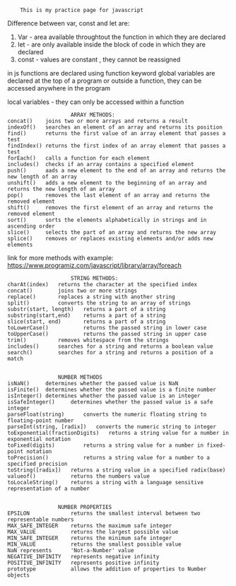 		This is my practice page for javascript

Difference between var, const and let are:
1) 	Var - area available throughtout the function in which
they are declared
2) let - are only available inside the block of code in which
they are declared
3) const - values are constant , they cannot be reassigned

in js functions are declared using function keyword
global variables are declared at the top of a program or outside
a function, they can be accessed anywhere in the program

local variables - they can only be accessed within a function

						ARRAY METHODS:
	concat()	joins two or more arrays and returns a result
	indexOf()	searches an element of an array and returns its position
	find()		returns the first value of an array element that passes a test
	findIndex()	returns the first index of an array element that passes a test
	forEach()	calls a function for each element
	includes()	checks if an array contains a specified element
	push()		aads a new element to the end of an array and returns the new length of an array
	unshift()	adds a new element to the beginning of an array and returns the new length of an array
	pop()		removes the last element of an array and returns the removed element
	shift()		removes the first element of an array and returns the removed element
	sort()		sorts the elements alphabetically in strings and in ascending order
	slice()		selects the part of an array and returns the new array
	splice()	removes or replaces existing elements and/or adds new elements

link for more methods with example:
			https://www.programiz.com/javascript/library/array/foreach

						STRING METHODS:
	charAt(index)	returns the character at the specified index
	concat()		joins two or more strings
	replace()		replaces a string with another string
	split()			converts the string to an array of strings
	substr(start, length)	returns a part of a string
	substring(start,end)	returns a part of a string
	slice(start, end)		returns a part of a string
	toLowerCase()			returns the passed string in lower case
	toUpperCase()			returns the passed string in upper case
	trim()			removes whitespace from the strings
	includes()		searches for a string and returns a boolean value
	search()		searches for a string and returns a position of a match


					NUMBER METHODS
	isNaN()		determines whether the passed value is NaN
	isFinite()	determines whether the passed value is a finite number
	isInteger()	determines whether the passed value is an integer
	isSafeInteger()		determines whether the passed value is a safe integer
	parseFloat(string)		converts the numeric floating string to floating-point number
	parseInt(string, [radix])	converts the numeric string to integer
	toExponential(fractionDigits)	returns a string value for a number in exponential notation
	toFixed(digits)			returns a string value for a number in fixed-point notation
	toPrecision()			returns a string value for a number to a specified precision
	toString([radix])	returns a string value in a specified radix(base)
	valueof()			returns the numbers value
	toLocaleString()	returns a string with a language sensitive representation of a number


					NUMBER PROPERTIES
	EPSILON				returns the smallest interval between two representable numbers
	MAX_SAFE_INTEGER	returns the maximum safe integer
	MAX_VALUE			returns the largest possible value
	MIN_SAFE_INTEGER	returns the minimum safe integer
	MIN_VALUE			returns the smallest possible value
	NaN	represents 		'Not-a-Number' value
	NEGATIVE_INFINITY	represents negative infinity
	POSITIVE_INFINITY	represents positive infinity
	prototype			allows the addition of properties to Number objects